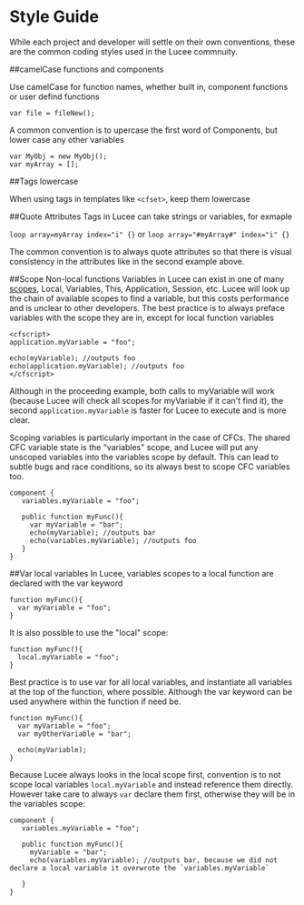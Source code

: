 # Style Guide

While each project and developer will settle on their own conventions, these are the common coding styles used in the Lucee commnuity.

##camelCase functions and components

Use camelCase for function names, whether built in, component functions or user defind functions

```
var file = fileNew();
```

A common convention is to upercase the first word of Components, but lower case any other variables

```
var MyObj = new MyObj();
var myArray = [];
```

##Tags lowercase

When using tags in templates like `<cfset>`, keep them lowercase

##Quote Attributes
Tags in Lucee can take strings or variables, for exmaple

`loop array=myArray index="i" {}` or `loop array="#myArray#" index="i" {}`

The common convention is to always quote attributes so that there is visual consistency in the attributes like in the second example above.

##Scope Non-local functions
Variables in Lucee can exist in one of many [scopes](https://rorylaitila.gitbooks.io/lucee/content/lifecycle_scopes.html), Local, Variables, This, Application, Session, etc. Lucee will look up the chain of available scopes to find a variable, but this costs performance and is unclear to other developers. The best practice is to always preface variables with the scope they are in, except for local function variables

```
<cfscript>
application.myVariable = "foo";

echo(myVariable); //outputs foo
echo(application.myVariable); //outputs foo
</cfscript>
```

Although in the proceeding example, both calls to myVariable will work (because Lucee will check all scopes for myVariable if it can't find it), the second `application.myVariable` is faster for Lucee to execute and is more clear.

Scoping variables is particularly important in the case of CFCs. The shared CFC variable state is the "variables" scope, and Lucee will put any unscoped variables into the variables scope by default. This can lead to subtle bugs and race conditions, so its always best to scope CFC variables too.

```
component {
   variables.myVariable = "foo";
   
   public function myFunc(){
     var myVariable = "bar";
     echo(myVariable); //outputs bar
     echo(variables.myVariable); //outputs foo
   }
}
```

##Var local variables
In Lucee, variables scopes to a local function are declared with the var keyword

```
function myFunc(){
  var myVariable = "foo";
}
```



It is also possible to use the "local" scope:
```
function myFunc(){
  local.myVariable = "foo";
}
```

Best practice is to use var for all local variables, and instantiate all variables at the top of the function, where possible. Although the var keyword can be used anywhere within the function if need be.

```
function myFunc(){
  var myVariable = "foo";
  var myOtherVariable = "bar";
  
  echo(myVariable);
}
```

Because Lucee always looks in the local scope first, convention is to not scope local variables `local.myVariable` and instead reference them directly. However take care to always `var` declare them first, otherwise they will be in the variables scope:

```
component {
   variables.myVariable = "foo";
   
   public function myFunc(){
     myVariable = "bar";
     echo(variables.myVariable); //outputs bar, because we did not declare a local variable it overwrote the `variables.myVariable`
     
   }
}
```





